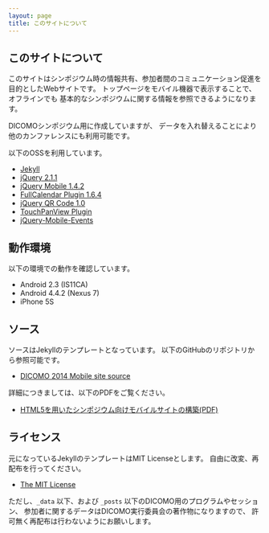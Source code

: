 ```yaml
---
layout: page
title: このサイトについて
---
```

## このサイトについて

このサイトはシンポジウム時の情報共有、参加者間のコミュニケーション促進を
目的としたWebサイトです。
トップページをモバイル機器で表示することで、オフラインでも
基本的なシンポジウムに関する情報を参照できるようになります。

DICOMOシンポジウム用に作成していますが、
データを入れ替えることにより他のカンファレンスにも利用可能です。

以下のOSSを利用しています。

* [Jekyll](http://jekyllrb.com/)
* [jQuery 2.1.1](http://jquery.com/)
* [jQuery Mobile 1.4.2](http://jquerymobile.com/)
* [FullCalendar Plugin 1.6.4](http://arshaw.com/fullcalendar/)
* [jQuery QR Code 1.0](http://jeromeetienne.github.io/jquery-qrcode/)
* [TouchPanView Plugin](http://www.consulenza-web.com/jquery/touchpanview/)
* [jQuery-Mobile-Events](https://github.com/benmajor/jQuery-Mobile-Events)

## 動作環境

以下の環境での動作を確認しています。

* Android 2.3 (IS11CA)
* Android 4.4.2 (Nexus 7)
* iPhone 5S

## ソース

ソースはJekyllのテンプレートとなっています。
以下のGitHubのリポジトリから参照可能です。

* [DICOMO 2014 Mobile site source](https://github.com/dicomo2014/dicomo2014.github.io)

詳細につきましては、以下のPDFをご覧ください。

* [HTML5を用いたシンポジウム向けモバイルサイトの構築(PDF)](http://dicomo.org/wp-content/uploads/2014/06/dicomobile-20140626.pdf)

## ライセンス

元になっているJekyllのテンプレートはMIT Licenseとします。
自由に改変、再配布を行ってください。

* [The MIT License](http://opensource.org/licenses/MIT)

ただし、`_data` 以下、および `_posts` 以下のDICOMO用のプログラムやセッション、
参加者に関するデータはDICOMO実行委員会の著作物になりますので、
許可無く再配布は行わないようにお願いします。
